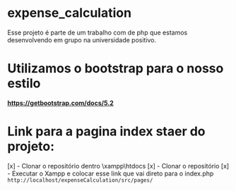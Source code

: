 # expense_calculation
Esse projeto é parte de um trabalho com de php que estamos
 desenvolvendo em grupo na universidade positivo.

# Utilizamos o bootstrap  para o nosso estilo
**https://getbootstrap.com/docs/5.2** 


# Link para a pagina index staer do projeto:
[x] - Clonar  o repositório dentro \xampp\htdocs
[x] - Clonar o repositório
[x] - Executar o Xampp e colocar esse link que vai direto 
para o index.php
`http://localhost/expenseCalculation/src/pages/`